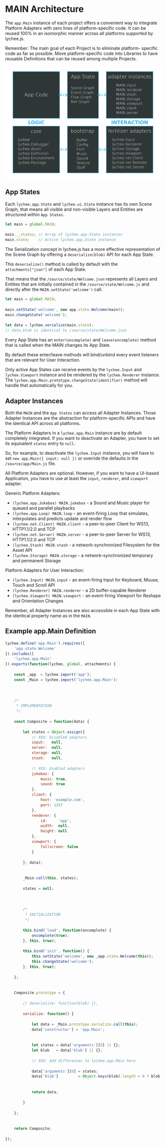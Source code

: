 
# MAIN Architecture

The `app.Main` instance of each project offers a convenient way
to integrate Platform Adapters with zero lines of platform-specific
code. It can be reused 100% in an isomorphic manner across all
platforms supported by lychee.js.

Remember: The main goal of each Project is to eliminate platform-
specific code as far as possible. Move platform-specific code into
Libraries to have reusable Definitions that can be reused among
multiple Projects.

![Architecture Overview](./asset/architecture.png)


## App States

Each `lychee.app.State` and `lychee.ui.State` instance has its own
Scene Graph, that means all visible and non-visible Layers and
Entities are structured within `App States`.

```javascript
let main = global.MAIN;

main.__states; // Array of lychee.app.State instances
main.state;    // Active lychee.app.State instance
```

The Serialization concept in lychee.js has a more effective
representation of the Scene Graph by offering a `deserialize(blob)`
API for each App State.

This `deserialize()` method is called by default with the
`attachments["json"]` of each App State.

That means that the `/source/state/Welcome.json` represents all
Layers and Entities that are initially contained in the
`/source/state/Welcome.js` and directly after the
`MAIN.setState('welcome')` call.

```javascript
let main = global.MAIN;

main.setState('welcome', new app.state.Welcome(main));
main.changeState('welcome');

let data = lychee.serialize(main.state);
// data.blob is identical to /source/state/Welcome.json
```

Every App State has an `enter(oncomplete)` and `leave(oncomplete)`
method that is called when the MAIN changes its App State.

By default these enter/leave methods will bind/unbind every event
listeners that are relevant for User Interaction.

Only active App States can receive events by the `lychee.Input`
and `lychee.Viewport` instance and be rendered by the `lychee.Renderer`
instance. The `lychee.app.Main.prototype.changeState(identifier)`
method will handle that automatically for you.


## Adapter Instances

Both the `MAIN` and the `App States` can access all Adapter
Instances. Those Adapter Instances are the abstraction for
platform-specific APIs and have the identical API across all
platforms.

The Platform Adapters in a `lychee.app.Main` instance are
by default completely integrated. If you want to deactivate
an Adapter, you have to set its equivalent `states` entry
to `null`.

So, for example, to deactivate the `lychee.Input` instance,
you will have to set `new app.Main({ input: null })` or
override the defaults in the `/source/app/Main.js` file.

All Platform Adapters are optional. However, if you want to
have a UI-based Application, you have to use at least the
`input`, `renderer`, and `viewport` adapter.

Generic Platform Adapters:

- `(lychee.app.Jukebox) MAIN.jukebox` - a Sound and Music player for queued and parallel playbacks
- `(lychee.app.Loop) MAIN.loop` - an event-firing Loop that simulates, interpolates and predicts update and render flow
- `(lychee.net.Client) MAIN.client` - a peer-to-peer Client for WS13, HTTP1.1/2.0 and TCP
- `(lychee.net.Server) MAIN.server` - a peer-to-peer Server for WS13, HTTP1.1/2.0 and TCP
- `(lychee.Stash) MAIN.stash` - a network-synchronized Filesystem for the Asset API
- `(lychee.Storage) MAIN.storage` - a network-synchronized temporary and permanent Storage

Platform Adapters for User Interaction:

- `(lychee.Input) MAIN.input` - an event-firing Input for Keyboard, Mouse, Touch and Scroll API
- `(lychee.Renderer) MAIN.renderer` - a 2D buffer-capable Renderer
- `(lychee.Viewport) MAIN.viewport` - an event-firing Viewport for Reshape and Orientation Changes

Remember, all Adapter Instances are also accessible in each
App State with the identical property name as in the `MAIN`.


## Example app.Main Definition

```javascript
lychee.define('app.Main').requires([
	'app.state.Welcome'
]).includes([
	'lychee.app.Main'
]).exports(function(lychee, global, attachments) {

	const _app  = lychee.import('app');
	const _Main = lychee.import('lychee.app.Main');



	/*
	 * IMPLEMENTATION
	 */

	const Composite = function(data) {

		let states = Object.assign({
			// XXX: Disabled adapters
			input:   null,
			server:  null,
			storage: null,
			stash:   null,

			// XXX: Enabled adapters
			jukebox: {
				music: true,
				sound: true
			},
			client: {
				host: 'example.com',
				port: 1337
			},
			renderer: {
				id:     'app',
				width:  null,
				height: null
			},
			viewport: {
				fullscreen: false
			}

		}, data);


		_Main.call(this, states);

		states = null;



		/*
		 * INITIALIZATION
		 */

		this.bind('load', function(oncomplete) {
			oncomplete(true);
		}, this, true);

		this.bind('init', function() {
			this.setState('welcome', new _app.state.Welcome(this));
			this.changeState('welcome');
		}, this, true);

	};


	Composite.prototype = {

		// deserialize: function(blob) {},

		serialize: function() {

			let data = _Main.prototype.serialize.call(this);
			data['constructor'] = 'app.Main';


			let states = data['arguments'][0] || {};
			let blob   = data['blob'] || {};

			// XXX: Add differences to lychee.app.Main here

			data['arguments'][0] = states;
			data['blob']         = Object.keys(blob).length > 0 ? blob : null;


			return data;

		}

	};


	return Composite;

});
```

